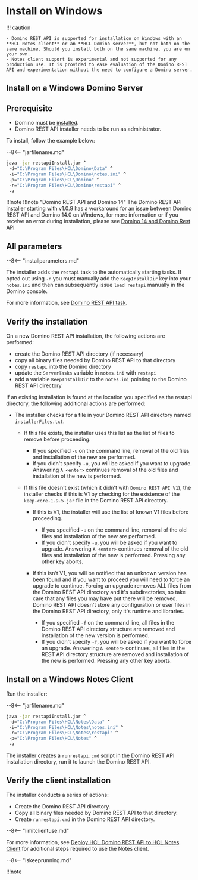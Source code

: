 <!--# Windows-->

# Install on Windows

<!-- prettier-ignore -->
!!! caution

    - Domino REST API is supported for installation on Windows with an **HCL Notes client** or an **HCL Domino server**, but not both on the same machine. Should you install both on the same machine, you are on your own.
    - Notes client support is experimental and not supported for any production use. It is provided to ease evaluation of the Domino REST API and experimentation without the need to configure a Domino server.

## Install on a Windows Domino Server

## Prerequisite

- Domino must be [installed](https://www.hcltechsw.com/domino).
- Domino REST API installer needs to be run as administrator.

To install, follow the example below:

--8<-- "jarfilename.md"

```bash
java -jar restapiInstall.jar ^
 -d="C:\Program Files\HCL\Domino\Data" ^
 -i="C:\Program Files\HCL\Domino\notes.ini" ^
 -p="C:\Program Files\HCL\Domino" ^
 -r="C:\Program Files\HCL\Domino\restapi" ^
 -a
```

!!!note
    !!!note "Domino REST API and Domino 14"
    The Domino REST API installer starting with v1.0.9 has a workaround for an issue between Domino REST API and Domino 14.0 on Windows, for more information or if you receive an error during installation, please see [Domino 14 and Domino Rest API](../../howto/install/symlink.md)

## All parameters

--8<-- "installparameters.md"


The installer adds the `restapi` task to the automatically starting tasks. If opted out using `-n` you must manually add the `KeepInstallDir` key into your `notes.ini` and then can subsequently issue `load restapi` manually in the Domino console.

For more information, see [Domino REST API task](../../references/usingdominorestapi/restapitask.md).

## Verify the installation

On a new Domino REST API installation, the following actions are performed:

- create the Domino REST API directory (if necessary)
- copy all binary files needed by Domino REST API to that directory
- copy `restapi` into the Domino directory
- update the `ServerTasks` variable in `notes.ini` with `restapi`
- add a variable `KeepInstallDir` to the `notes.ini` pointing to the Domino REST API directory

If an existing installation is found at the location you specified as the restapi directory, the following additional actions are performed:

- The installer checks for a file in your Domino REST API directory named `installerFiles.txt`.

  - If this file exists, the installer uses this list as the list of files to remove before proceeding.

    - If you specified `-u` on the command line, removal of the old files and installation of the new are performed.
    - If you didn't specify `-u`, you will be asked if you want to upgrade. Answering `A <enter>` continues removal of the old files and installation of the new is performed.

  - If this file doesn't exist (which it didn't with `Domino REST API V1`), the installer checks if this is V1 by checking for the existence of the `keep-core-1.9.5.jar` file in the Domino REST API directory.

    - If this is V1, the installer will use the list of known V1 files before proceeding.

      - If you specified `-u` on the command line, removal of the old files and installation of the new are performed.
      - If you didn't specify `-u`, you will be asked if you want to upgrade. Answering `A <enter>` continues removal of the old files and installation of the new is performed. Pressing any other key aborts.

    - If this isn't V1, you will be notified that an unknown version has been found and if you want to proceed you will need to force an upgrade to continue. Forcing an upgrade removes ALL files from the Domino REST API directory and it's subdirectories, so take care that any files you may have put there will be removed. Domino REST API doesn't store any configuration or user files in the Domino REST API directory, only it's runtime and libraries.

      - If you specified `-f` on the command line, all files in the Domino REST API directory structure are removed and installation of the new version is performed.
      - If you didn't specify `-f`, you will be asked if you want to force an upgrade. Answering `A <enter>` continues, all files in the REST API directory structure are removed and installation of the new is performed. Pressing any other key aborts.

## Install on a Windows Notes Client

Run the installer:

--8<-- "jarfilename.md"

```bash
java -jar restapiInstall.jar ^
 -d="C:\Program Files\HCL\Notes\Data" ^
 -i="C:\Program Files\HCL\Notes\notes.ini" ^
 -r="C:\Program Files\HCL\Notes\restapi" ^
 -p="C:\Program Files\HCL\Notes" ^
 -a
```

The installer creates a `runrestapi.cmd` script in the Domino REST API installation directory, run it to launch the Domino REST API.

## Verify the client installation

The installer conducts a series of actions:

- Create the Domino REST API directory.
- Copy all binary files needed by Domino REST API to that directory.
- Create `runrestapi.cmd` in the Domino REST API directory.

--8<-- "limitclientuse.md"

For more information, see [Deploy HCL Domino REST API to HCL Notes Client](../../howto/install/notesclient.md) for additional steps required to use the Notes client.

--8<-- "iskeeprunning.md"

!!!note
